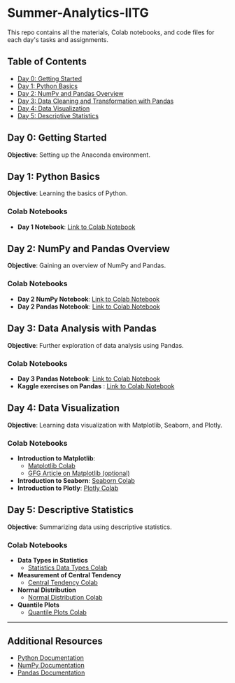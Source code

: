 # Summer-Analytics-IITG

This repo contains all the materials, Colab notebooks, and code files for each day's tasks and assignments.

## Table of Contents
- [Day 0: Getting Started](#day-0-getting-started)
- [Day 1: Python Basics](#day-1-python-basics)
- [Day 2: NumPy and Pandas Overview](#day-2-numpy-and-pandas-overview)
- [Day 3: Data Cleaning and Transformation with Pandas](#day-3-data-cleaning-and-transformation-with-pandas)
- [Day 4: Data Visualization](#day-4-data-visualization)
- [Day 5: Descriptive Statistics](#day-5-descriptive-statistics)

## Day 0: Getting Started

**Objective**: Setting up the Anaconda environment.

## Day 1: Python Basics

**Objective**: Learning the basics of Python.

### Colab Notebooks
- **Day 1 Notebook**: [Link to Colab Notebook](https://colab.research.google.com/drive/1UCtvFJBOQJROzyaWC9uFyohiGVj-hOP9#scrollTo=PNgekHKUZr5a)

## Day 2: NumPy and Pandas Overview

**Objective**: Gaining an overview of NumPy and Pandas.

### Colab Notebooks
- **Day 2 NumPy Notebook**: [Link to Colab Notebook](https://colab.research.google.com/drive/15yuRq0QtXPtOuGUSCNWOSh71E5zWVldk)
- **Day 2 Pandas Notebook**: [Link to Colab Notebook](https://colab.research.google.com/drive/1opt0IzJIMr-lhjwkukoc4sKsJWGtTuaA#scrollTo=xXX3dgwUqOmW)

## Day 3: Data Analysis with Pandas

**Objective**: Further exploration of data analysis using Pandas.

### Colab Notebooks
- **Day 3 Pandas Notebook**: [Link to Colab Notebook](https://colab.research.google.com/drive/1_YH9P-5Cx1jAP372Eg5Wsrp51QdU-A8Z#scrollTo=Yo9bm6jOqvjZ)
- **Kaggle exercises on Pandas** : [Link to Colab Notebook](link-to-colab)

## Day 4: Data Visualization

**Objective**: Learning data visualization with Matplotlib, Seaborn, and Plotly.

### Colab Notebooks
- **Introduction to Matplotlib**:
  - [Matplotlib Colab](link-to-colab)
  - [GFG Article on Matplotlib (optional)](link-to-gfg-article)
- **Introduction to Seaborn**: [Seaborn Colab](link-to-colab)
- **Introduction to Plotly**: [Plotly Colab](link-to-colab)

## Day 5: Descriptive Statistics

**Objective**: Summarizing data using descriptive statistics.

### Colab Notebooks
- **Data Types in Statistics**
  - [Statistics Data Types Colab](link-to-colab)
- **Measurement of Central Tendency**
  - [Central Tendency Colab](link-to-colab)
- **Normal Distribution**
  - [Normal Distribution Colab](link-to-colab)
- **Quantile Plots**
  - [Quantile Plots Colab](link-to-colab)

---

## Additional Resources
- [Python Documentation](https://docs.python.org/3/)
- [NumPy Documentation](https://numpy.org/doc/)
- [Pandas Documentation](https://pandas.pydata.org/pandas-docs/stable/)

